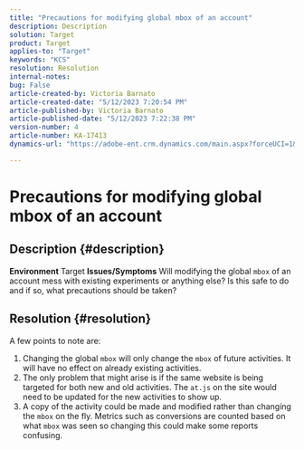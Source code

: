 ```yaml
---
title: "Precautions for modifying global mbox of an account"
description: Description
solution: Target
product: Target
applies-to: "Target"
keywords: "KCS"
resolution: Resolution
internal-notes: 
bug: False
article-created-by: Victoria Barnato
article-created-date: "5/12/2023 7:20:54 PM"
article-published-by: Victoria Barnato
article-published-date: "5/12/2023 7:22:38 PM"
version-number: 4
article-number: KA-17413
dynamics-url: "https://adobe-ent.crm.dynamics.com/main.aspx?forceUCI=1&pagetype=entityrecord&etn=knowledgearticle&id=5468b11a-faf0-ed11-8849-6045bd006ce9"

---
```

# Precautions for modifying global mbox of an account

## Description {#description}

<b>Environment</b>
Target
<b>Issues/Symptoms</b>
Will modifying the global `mbox` of an account mess with existing experiments or anything else? Is this safe to do and if so, what precautions should be taken?


## Resolution {#resolution}


A few points to note are:

1. Changing the global `mbox` will only change the `mbox` of future activities. It will have no effect on already existing activities.
2. The only problem that might arise is if the same website is being targeted for both new and old activities. The `at.js` on the site would need to be updated for the new activities to show up.
3. A copy of the activity could be made and modified rather than changing the `mbox` on the fly. Metrics such as conversions are counted based on what `mbox` was seen so changing this could make some reports confusing.

